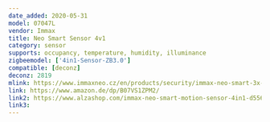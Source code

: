 ```yaml
---
date_added: 2020-05-31
model: 07047L
vendor: Immax
title: Neo Smart Sensor 4v1
category: sensor
supports: occupancy, temperature, humidity, illuminance
zigbeemodel: ['4in1-Sensor-ZB3.0']
compatible: [deconz]
deconz: 2819
mlink: https://www.immaxneo.cz/en/products/security/immax-neo-smart-3x-door-window-sensor/
link: https://www.amazon.de/dp/B07VS1ZPM2/
link2: https://www.alzashop.com/immax-neo-smart-motion-sensor-4in1-d5569070.htm
link3: 
---
```

